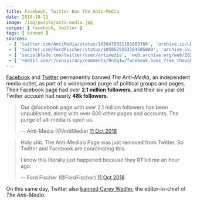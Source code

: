 ```yaml
---
title: Facebook, Twitter Ban The Anti-Media
date: 2018-10-11
image: /img/people/anti-media.jpg
corpos: [ facebook, twitter ]
tags: [ banned ]
sources:
 - [ 'twitter.com/AntiMedia/status/1050476321191669760', 'archive.is/LDBuo' ]
 - [ 'twitter.com/FordFischer/status/1050525553164505089', 'archive.is/OKatE' ]
 - [ 'socialblade.com/twitter/user/antimedia', 'web.archive.org/web/20201113140137/https://socialblade.com/twitter/user/antimedia' ]
 - [ 'reddit.com/r/conspiracy/comments/9ndg1w/facebook_bans_free_thought_project_press_for/', 'archive.is/8lIaQ' ]
---
```


[Facebook](/facebook/) and [Twitter](/twitter/) permanently banned _The
Anti-Media_, an independent media outlet, as part of a widespread purge of
political groups and pages. Their Facebook page had over **2.1 million
followers**, and their six year old Twitter account had nearly **48k
followers**.

> Our @facebook page with over 2.1 million followers has been unpublished,
> along with over 800 other pages and accounts. The purge of alt-media is upon
> us.
>
> -- Anti-Media (@AntiMedia) [11 Oct 2018](https://archive.is/LDBuo)

> Holy shit. The Anti-Media’s Page was just removed from Twitter. So Twitter
> and Facebook are coordinating this.
>
> I know this literally just happened because they RT’ed me an hour ago.
>
> -- Ford Fischer (@FordFischer) [11 Oct 2018](https://archive.is/OKatE#selection-1389.0-1389.182)

On this same day, Twitter also [banned Carey
Wedler](/e/twitter-bans-carey-wedler/), the editor-in-chief of _The
Anti-Media_.
